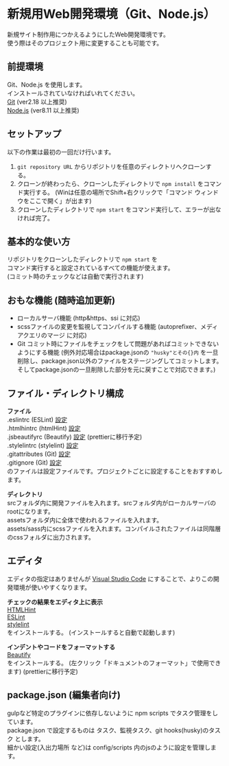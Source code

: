 # 新規用Web開発環境（Git、Node.js）

新規サイト制作用につかえるようにしたWeb開発環境です。  
使う際はそのプロジェクト用に変更することも可能です。

## 前提環境

Git、Node.js を使用します。  
インストールされていなければいれてください。  
[Git](https://git-scm.com/) (ver2.18 以上推奨)  
[Node.js](https://nodejs.org/ja/) (ver8.11 以上推奨)

## セットアップ

以下の作業は最初の一回だけ行います。

1. `git repository URL` からリポジトリを任意のディレクトリへクローンする。
2. クローンが終わったら、クローンしたディレクトリで `npm install` をコマンド実行する。 (Winは任意の場所でShift+右クリックで「コマンド ウィンドウをここで開く」が出ます)
3. クローンしたディレクトリで `npm start` をコマンド実行して、エラーが出なければ完了。

## 基本的な使い方

リポジトリをクローンしたディレクトリで `npm start` を  
コマンド実行すると設定されているすべての機能が使えます。  
(コミット時のチェックなどは自動で実行されます)

## おもな機能 (随時追加更新)

* ローカルサーバ機能 (http&https、ssi に対応)
* scssファイルの変更を監視してコンパイルする機能 (autoprefixer、メディアクエリのマージ に対応)
* Git コミット時にファイルをチェックをして問題があればコミットできないようにする機能 (例外対応場合はpackage.jsonの `"husky"とその{}内` を一旦削除し、package.json以外のファイルをステージングしてコミットします。そしてpackage.jsonの一旦削除した部分を元に戻すことで対応できます。)

## ファイル・ディレクトリ構成

**ファイル**  
.eslintrc (ESLint) [設定](https://eslint.org/docs/rules/)  
.htmlhintrc (htmlHint) [設定](https://github.com/yaniswang/HTMLHint/wiki/Rules)  
.jsbeautifyrc (Beautify) [設定](https://github.com/HookyQR/VSCodeBeautify/blob/master/Settings.md) (prettierに移行予定)  
.stylelintrc (stylelint) [設定](https://github.com/stylelint/stylelint/blob/master/docs/user-guide/rules.md)  
.gitattributes (Git) [設定](https://git-scm.com/docs/gitattributes)  
.gitignore (Git) [設定](https://git-scm.com/docs/gitignore)  
のファイルは設定ファイルです。プロジェクトごとに設定することをおすすめします。

**ディレクトリ**  
srcフォルダ内に開発ファイルを入れます。srcフォルダ内がローカルサーバのrootになります。  
assetsフォルダ内に全体で使われるファイルを入れます。  
assets/sass内にscssファイルを入れます。コンパイルされたファイルは同階層のcssフォルダに出力されます。  

## エディタ

エディタの指定はありませんが [Visual Studio Code](https://code.visualstudio.com/) にすることで、よりこの開発環境が使いやすくなります。  

**チェックの結果をエディタ上に表示**  
[HTMLHint](https://marketplace.visualstudio.com/items?itemName=mkaufman.HTMLHint)  
[ESLint](https://marketplace.visualstudio.com/items?itemName=dbaeumer.vscode-eslint)  
[stylelint](https://marketplace.visualstudio.com/items?itemName=shinnn.stylelint)  
をインストールする。 (インストールすると自動で起動します)

**インデントやコードをフォーマットする**  
[Beautify](https://marketplace.visualstudio.com/items?itemName=HookyQR.beautify)  
をインストールする。 (左クリック「ドキュメントのフォーマット」で使用できます) (prettierに移行予定)

## package.json (編集者向け)

gulpなど特定のプラグインに依存しないように npm scripts でタスク管理をしています。  
package.json で設定するものは タスク、監視タスク、git hooks(husky)のタスク とします。  
細かい設定(入出力場所 など)は config/scripts 内のjsのように設定を管理します。
